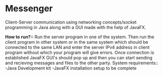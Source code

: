 # Messenger
Client-Server communication using networking concepts/socket programming in Java along with a GUI made with the help of JavaFX.

**How to run?::**
Run the server program in one of the system. 
Then run the client program in other system or in the same system which should be connected to the same LAN and enter the server IPv4 address in client program without which your program will give errors. Once connection is established JavaFX GUI's should pop up and then you can start sending and recieving messages and files to the other party.
System requirements::
-Java Development kit
-JavaFX installation setup to be complete
